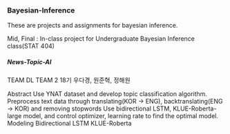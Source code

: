 ### Bayesian-Inference

These are projects and assignments for bayesian inference. 

Mid, Final : In-class project for Undergraduate Bayesian Inference class(STAT 404)

##### News-Topic-AI
TEAM
DL TEAM 2
18기 우다경, 원준혁, 정해원

Abstract
Use YNAT dataset and develop topic classification algorithm.
Preprocess text data through translating(KOR -> ENG), backtranslating(ENG -> KOR) and removing stopwords
Use bidirectional LSTM, KLUE-Roberta-large model, and control optimizer, learning rate to find the optimal model.
Modeling
Bidirectional LSTM
KLUE-Roberta
